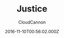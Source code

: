 ---
title: Justice
github: https://github.com/CloudCannon/justice-jekyll-template
demo: https://grey-grouse.cloudvent.net/
author: CloudCannon
ssg:
  - Jekyll
cms:
  - Markdown
date: 2016-11-10T00:56:02.000Z
description: ':office: Law firm themed business template for Jekyll'
draft: true
publish_date: '2016-11-10T00:56:02Z'
update_date: '2021-11-24T22:55:13Z'
github_star: 57
github_fork: 73
---